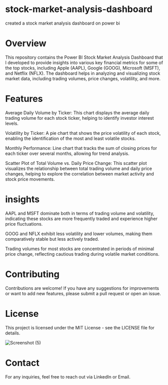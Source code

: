 # stock-market-analysis-dashboard
created a stock market analysis dashboard on power bi

# Overview

This repository contains the Power BI Stock Market Analysis Dashboard that I developed to provide insights into various key financial metrics for some of the top stocks, including Apple (AAPL), Google (GOOG), Microsoft (MSFT), and Netflix (NFLX). The dashboard helps in analyzing and visualizing stock market data, including trading volumes, price changes, volatility, and more.

# Features

Average Daily Volume by Ticker: This chart displays the average daily trading volume for each stock ticker, helping to identify investor interest levels.

Volatility by Ticker: A pie chart that shows the price volatility of each stock, enabling the identification of the most and least volatile stocks.

Monthly Performance: Line chart that tracks the sum of closing prices for each ticker over several months, allowing for trend analysis.

Scatter Plot of Total Volume vs. Daily Price Change: This scatter plot visualizes the relationship between total trading volume and daily price changes, helping to explore the correlation between market activity and stock price movements.

# insights
AAPL and MSFT dominate both in terms of trading volume and volatility, indicating these stocks are more frequently traded and experience higher price fluctuations.

GOOG and NFLX exhibit less volatility and lower volumes, making them comparatively stable but less actively traded.

Trading volumes for most stocks are concentrated in periods of minimal price change, reflecting cautious trading during volatile market conditions.

# Contributing

Contributions are welcome! If you have any suggestions for improvements or want to add new features, please submit a pull request or open an issue.

# License

This project is licensed under the MIT License - see the LICENSE file for details.

![Screenshot (5)](https://github.com/user-attachments/assets/5ffe800b-2516-4c03-b440-2d881b9206c7)


# Contact

For any inquiries, feel free to reach out via LinkedIn or Email.
